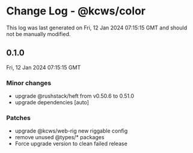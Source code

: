 # Change Log - @kcws/color

This log was last generated on Fri, 12 Jan 2024 07:15:15 GMT and should not be manually modified.

## 0.1.0
Fri, 12 Jan 2024 07:15:15 GMT

### Minor changes

- upgrade @rushstack/heft from v0.50.6 to 0.51.0
- upgrade dependencies [auto]

### Patches

- upgrade @kcws/web-rig new riggable config
- remove unused @types/* packages
- Force upgrade version to clean failed release

